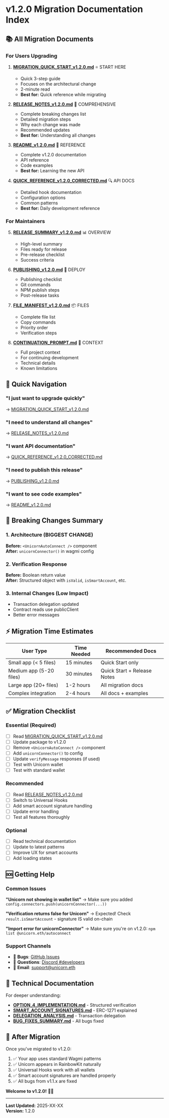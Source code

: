 # v1.2.0 Migration Documentation Index

## 📚 All Migration Documents

### For Users Upgrading

1. **[MIGRATION_QUICK_START_v1.2.0.md](./MIGRATION_QUICK_START_v1.2.0.md)** ⭐ START HERE
   - Quick 3-step guide
   - Focuses on the architectural change
   - 2-minute read
   - **Best for:** Quick reference while migrating

2. **[RELEASE_NOTES_v1.2.0.md](./RELEASE_NOTES_v1.2.0.md)** 📖 COMPREHENSIVE
   - Complete breaking changes list
   - Detailed migration steps
   - Why each change was made
   - Recommended updates
   - **Best for:** Understanding all changes

3. **[README_v1.2.0.md](./README_v1.2.0.md)** 📘 REFERENCE
   - Complete v1.2.0 documentation
   - API reference
   - Code examples
   - **Best for:** Learning the new API

4. **[QUICK_REFERENCE_v1.2.0_CORRECTED.md](./QUICK_REFERENCE_v1.2.0_CORRECTED.md)** 🔍 API DOCS
   - Detailed hook documentation
   - Configuration options
   - Common patterns
   - **Best for:** Daily development reference

### For Maintainers

5. **[RELEASE_SUMMARY_v1.2.0.md](./RELEASE_SUMMARY_v1.2.0.md)** 📊 OVERVIEW
   - High-level summary
   - Files ready for release
   - Pre-release checklist
   - Success criteria

6. **[PUBLISHING_v1.2.0.md](./PUBLISHING_v1.2.0.md)** 🚀 DEPLOY
   - Publishing checklist
   - Git commands
   - NPM publish steps
   - Post-release tasks

7. **[FILE_MANIFEST_v1.2.0.md](./FILE_MANIFEST_v1.2.0.md)** 📦 FILES
   - Complete file list
   - Copy commands
   - Priority order
   - Verification steps

8. **[CONTINUATION_PROMPT.md](./CONTINUATION_PROMPT.md)** 🔄 CONTEXT
   - Full project context
   - For continuing development
   - Technical details
   - Known limitations

## 🎯 Quick Navigation

### "I just want to upgrade quickly"
→ [MIGRATION_QUICK_START_v1.2.0.md](./MIGRATION_QUICK_START_v1.2.0.md)

### "I need to understand all changes"
→ [RELEASE_NOTES_v1.2.0.md](./RELEASE_NOTES_v1.2.0.md)

### "I want API documentation"
→ [QUICK_REFERENCE_v1.2.0_CORRECTED.md](./QUICK_REFERENCE_v1.2.0_CORRECTED.md)

### "I need to publish this release"
→ [PUBLISHING_v1.2.0.md](./PUBLISHING_v1.2.0.md)

### "I want to see code examples"
→ [README_v1.2.0.md](./README_v1.2.0.md)

## 🚨 Breaking Changes Summary

### 1. Architecture (BIGGEST CHANGE)
**Before:** `<UnicornAutoConnect />` component  
**After:** `unicornConnector()` in wagmi config

### 2. Verification Response
**Before:** Boolean return value  
**After:** Structured object with `isValid`, `isSmartAccount`, etc.

### 3. Internal Changes (Low Impact)
- Transaction delegation updated
- Contract reads use publicClient
- Better error messages

## ⚡ Migration Time Estimates

| User Type | Time Needed | Recommended Docs |
|-----------|-------------|------------------|
| Small app (< 5 files) | 15 minutes | Quick Start only |
| Medium app (5-20 files) | 30 minutes | Quick Start + Release Notes |
| Large app (20+ files) | 1-2 hours | All migration docs |
| Complex integration | 2-4 hours | All docs + examples |

## ✅ Migration Checklist

### Essential (Required)
- [ ] Read [MIGRATION_QUICK_START_v1.2.0.md](./MIGRATION_QUICK_START_v1.2.0.md)
- [ ] Update package to v1.2.0
- [ ] Remove `<UnicornAutoConnect />` component
- [ ] Add `unicornConnector()` to config
- [ ] Update `verifyMessage` responses (if used)
- [ ] Test with Unicorn wallet
- [ ] Test with standard wallet

### Recommended
- [ ] Read [RELEASE_NOTES_v1.2.0.md](./RELEASE_NOTES_v1.2.0.md)
- [ ] Switch to Universal Hooks
- [ ] Add smart account signature handling
- [ ] Update error handling
- [ ] Test all features thoroughly

### Optional
- [ ] Read technical documentation
- [ ] Update to latest patterns
- [ ] Improve UX for smart accounts
- [ ] Add loading states

## 🆘 Getting Help

### Common Issues

**"Unicorn not showing in wallet list"**
→ Make sure you added `config.connectors.push(unicornConnector(...))`

**"Verification returns false for Unicorn"**
→ Expected! Check `result.isSmartAccount` - signature IS valid on-chain

**"Import error for unicornConnector"**
→ Make sure you're on v1.2.0: `npm list @unicorn.eth/autoconnect`

### Support Channels

- 🐛 **Bugs**: [GitHub Issues](https://github.com/YOUR_USERNAME/autoconnect/issues)
- 💬 **Questions**: [Discord #developers](https://discord.gg/unicorn)
- 📧 **Email**: support@unicorn.eth

## 📝 Technical Documentation

For deeper understanding:

- **[OPTION_4_IMPLEMENTATION.md](./OPTION_4_IMPLEMENTATION.md)** - Structured verification
- **[SMART_ACCOUNT_SIGNATURES.md](./SMART_ACCOUNT_SIGNATURES.md)** - ERC-1271 explained
- **[DELEGATION_ANALYSIS.md](./DELEGATION_ANALYSIS.md)** - Transaction delegation
- **[BUG_FIXES_SUMMARY.md](./BUG_FIXES_SUMMARY.md)** - All bugs fixed

## 🎉 After Migration

Once you've migrated to v1.2.0:

1. ✅ Your app uses standard Wagmi patterns
2. ✅ Unicorn appears in RainbowKit naturally
3. ✅ Universal Hooks work with all wallets
4. ✅ Smart account signatures are handled properly
5. ✅ All bugs from v1.1.x are fixed

**Welcome to v1.2.0!** 🦄✨

---

**Last Updated:** 2025-XX-XX  
**Version:** 1.2.0

